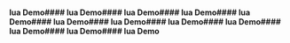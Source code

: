#### lua Demo#### lua Demo#### lua Demo#### lua Demo#### lua Demo#### lua Demo#### lua Demo#### lua Demo#### lua Demo#### lua Demo#### lua Demo#### lua Demo